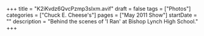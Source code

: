 +++
title = "K2iKvdz6QvcPzmp3sIxm.avif"
draft = false
tags = ["Photos"]
categories = ["Chuck E. Cheese's"]
pages = ["May 2011 Show"]
startDate = ""
description = "Behind the scenes of 'I Ran' at Bishop Lynch High School."
+++
